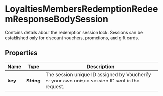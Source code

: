 

# LoyaltiesMembersRedemptionRedeemResponseBodySession

Contains details about the redemption session lock. Sessions can be established only for discount vouchers, promotions, and gift cards.

## Properties

| Name | Type | Description |
|------------ | ------------- | ------------- |
|**key** | **String** | The session unique ID assigned by Voucherify or your own unique session ID sent in the request. |



